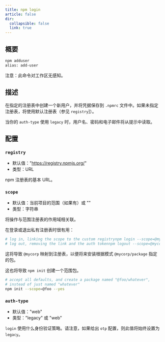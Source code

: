 ```yaml
---
title: npm login
article: false
dir:
  collapsible: false
  link: true
---
```


## 概要

```bash
npm adduser
alias: add-user
```

注意：此命令对工作区无感知。

## 描述

在指定的注册表中创建一个新用户，并将凭据保存到 `.npmrc` 文件中。如果未指定注册表，将使用默认注册表（参见 `registry`]）。

当你的 `auth-type` 使用 `legacy` 时，用户名、密码和电子邮件将从提示中读取。

## 配置

### `registry`

- 默认值："https://registry.npmjs.org/"
- 类型：URL

npm 注册表的基本 URL。



### `scope`

- 默认值：当前项目的范围（如果有）或 ""
- 类型：字符串

将操作与范围注册表的作用域相关联。

在登录或退出私有注册表时很有用：

```bash
# log in, linking the scope to the custom registrynpm login --scope=@mycorp --registry=https://registry.mycorp.com
# log out, removing the link and the auth tokennpm logout --scope=@mycorp
```

这将导致 `@mycorp` 映射到注册表，以便将来安装根据模式 `@mycorp/package` 指定的包。

这也将导致 `npm init` 创建一个范围包。



```bash
# accept all defaults, and create a package named "@foo/whatever",
# instead of just named "whatever"
npm init --scope=@foo --yes
```

### `auth-type`

- 默认值："web"
- 类型："legacy" 或 "web"

`login` 使用什么身份验证策略。请注意，如果给出 `otp` 配置，则此值将始终设置为 `legacy`。
